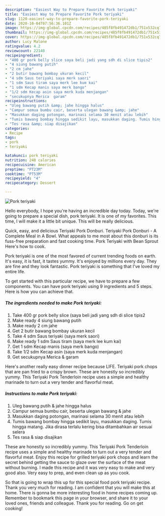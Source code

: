 ```yaml
---
description: "Easiest Way to Prepare Favorite Pork teriyaki"
title: "Easiest Way to Prepare Favorite Pork teriyaki"
slug: 1120-easiest-way-to-prepare-favorite-pork-teriyaki
date: 2020-10-04T07:56:36.101Z
image: https://img-global.cpcdn.com/recipes/485f8fb491472db1/751x532cq70/pork-teriyaki-foto-resep-utama.jpg
thumbnail: https://img-global.cpcdn.com/recipes/485f8fb491472db1/751x532cq70/pork-teriyaki-foto-resep-utama.jpg
cover: https://img-global.cpcdn.com/recipes/485f8fb491472db1/751x532cq70/pork-teriyaki-foto-resep-utama.jpg
author: Lucy Malone
ratingvalue: 4.2
reviewcount: 22140
recipeingredient:
- "400 gr pork belly slice saya beli jadi yang sdh di slice tipis2"
- "4 siung bawang putih"
- "2 cm jahe"
- "2 butir bawang bombay ukuran kecil"
- "4 sdm Saus teriyaki saya merk saori"
- "1 sdm Saus tiram saya merk lee kum kai"
- "1 sdm Kecap manis saya merk bango"
- "1/2 sdm Kecap asin saya merk kuda menjangan"
- "secukupnya Merica  garam"
recipeinstructions:
- "Uleg bawang putih &amp; jahe hingga halus"
- "Campur semua bumbu cair, beserta ulegan bawang &amp; jahe"
- "Masukkan daging potongan, marinasi selama 30 menit atau lebih"
- "Tumis bawang bombay hingga sedikit layu, masukkan daging. Tumis hingga matang. Jika dirasa terlalu kering bisa ditambahkan air sesuai selera"
- "Tes rasa &amp; siap disajikan"
categories:
- Recipe
tags:
- pork
- teriyaki

katakunci: pork teriyaki 
nutrition: 248 calories
recipecuisine: American
preptime: "PT23M"
cooktime: "PT53M"
recipeyield: "4"
recipecategory: Dessert

---
```



![Pork teriyaki](https://img-global.cpcdn.com/recipes/485f8fb491472db1/751x532cq70/pork-teriyaki-foto-resep-utama.jpg)

Hello everybody, I hope you're having an incredible day today. Today, we're going to prepare a special dish, pork teriyaki. It is one of my favorites. This time, I will make it a little bit unique. This will be really delicious.

Quick, easy, and delicious Teriyaki Pork Donburi. Teriyaki Pork Donburi - A Complete Meal in A Bowl. What appeals to me most about this donburi is its fuss-free preparation and fast cooking time. Pork Teriyaki with Bean Sprout Here&#39;s how to cook.

Pork teriyaki is one of the most favored of current trending foods on earth. It's easy, it is fast, it tastes yummy. It's enjoyed by millions every day. They are fine and they look fantastic. Pork teriyaki is something that I've loved my entire life.


To get started with this particular recipe, we have to prepare a few components. You can have pork teriyaki using 9 ingredients and 5 steps. Here is how you can achieve that.

<!--inarticleads1-->

##### The ingredients needed to make Pork teriyaki:

1. Take 400 gr pork belly slice (saya beli jadi yang sdh di slice tipis2
1. Make ready 4 siung bawang putih
1. Make ready 2 cm jahe
1. Get 2 butir bawang bombay ukuran kecil
1. Take 4 sdm Saus teriyaki (saya merk saori)
1. Make ready 1 sdm Saus tiram (saya merk lee kum kai)
1. Get 1 sdm Kecap manis (saya merk bango)
1. Take 1/2 sdm Kecap asin (saya merk kuda menjangan)
1. Get secukupnya Merica &amp; garam


Here&#39;s another really easy dinner recipe because LIFE. Teriyaki pork chops that are pan fried to a crispy brown. These are honestly so incredibly yummy. This Teriyaki Pork Tenderloin recipe uses a simple and healthy marinade to turn out a very tender and flavorful meat. 

<!--inarticleads2-->

##### Instructions to make Pork teriyaki:

1. Uleg bawang putih &amp; jahe hingga halus
1. Campur semua bumbu cair, beserta ulegan bawang &amp; jahe
1. Masukkan daging potongan, marinasi selama 30 menit atau lebih
1. Tumis bawang bombay hingga sedikit layu, masukkan daging. Tumis hingga matang. Jika dirasa terlalu kering bisa ditambahkan air sesuai selera
1. Tes rasa &amp; siap disajikan


These are honestly so incredibly yummy. This Teriyaki Pork Tenderloin recipe uses a simple and healthy marinade to turn out a very tender and flavorful meat. Enjoy this recipe for grilled teriyaki pork chops and learn the secret behind getting the sauce to glaze over the surface of the meat without burning. I made this recipe and it was very easy to make and very good also. Very easy to prep, and even clean up as you cook. 

So that is going to wrap this up for this special food pork teriyaki recipe. Thank you very much for reading. I am confident that you will make this at home. There is gonna be more interesting food in home recipes coming up. Remember to bookmark this page in your browser, and share it to your loved ones, friends and colleague. Thank you for reading. Go on get cooking!

